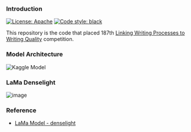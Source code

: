### Introduction
[![License: Apache](https://img.shields.io/badge/License-Apache-yellow.svg)](https://www.apache.org/licenses/LICENSE-2.0)
[![Code style: black](https://img.shields.io/badge/code%20style-black-000000.svg)](https://github.com/psf/black)  

This repository is the code that placed 187th [Linking Writing Processes to Writing Quality](https://www.kaggle.com/competitions/linking-writing-processes-to-writing-quality) competition.

### Model Architecture
![Kaggle Model](https://github.com/ds-wook/writing-quality/assets/46340424/85294c8d-897e-4161-8875-44d7a845a394)

### LaMa Denselight
![image](https://github.com/ds-wook/writing-quality/assets/46340424/b17801d3-c608-41e6-8ecf-b50bfbb54151)

### Reference
+ [LaMa Model - denselight](https://www.kaggle.com/code/kononenko/lgbm-x2-nn-fusion)

